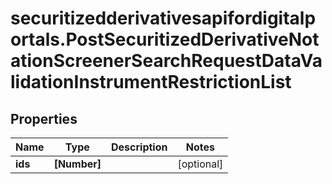 # securitizedderivativesapifordigitalportals.PostSecuritizedDerivativeNotationScreenerSearchRequestDataValidationInstrumentRestrictionList

## Properties

Name | Type | Description | Notes
------------ | ------------- | ------------- | -------------
**ids** | **[Number]** |  | [optional] 



